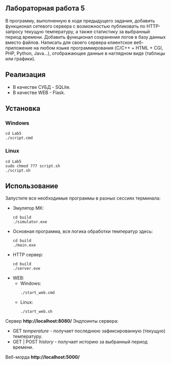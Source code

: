 ## Лабораторная работа 5

В программу, выполненную в ходе предыдущего задания, добавить функционал сетевого сервера с возможностью публиковать по HTTP-запросу текущую температуру, а также статистику за выбранный период времени. Добавить функционал сохранения логов в базу данных вместо файлов.
Написать для своего сервера клиентское веб-приложение на любом языке программирования (C/C++ + HTML + CGI, PHP, Python, Java...), отображающее данные в наглядном виде (таблицы или графики).

## Реализация
- В качестве СУБД - SQLite.
- В качестве WEB - Flask.

## Установка

### Windows
```
cd Lab5
./script.cmd
```

### Linux
```
cd Lab5
sudo chmod 777 script.sh
./script.sh
```

## Использование

Запустите все необходимые программы в разных сессиях терминала:

- Эмулятор МК:
    ```
    cd build
    ./simulator.exe
    ```
- Основная программа, вся логика обработки температур здесь:
    ```
    cd build
    ./main.exe
    ```
- HTTP сервер:
    ```
    cd build
    ./server.exe
    ```
- WEB:
    - Windows:
        ```
        ./start_web.cmd
        ```
    - Linux:
        ```
        ./start_web.sh
        ```

Сервер **http://localhost:8080/**
Эндпоинты сервера:
- GET *temperature* - получает последнюю зафиксированную (текущую) температуру.
- GET | POST *history* - получает историю за выбранный период времени. 
    
Веб-морда **http://localhost:5000/**